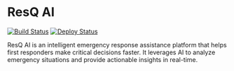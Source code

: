 # ResQ AI

[![Build Status](https://img.shields.io/travis/yourusername/resq-ai/master.svg?style=flat-square)](https://travis-ci.org/yourusername/resq-ai)
[![Deploy Status](https://img.shields.io/github/workflow/status/yourusername/resq-ai/deploy?style=flat-square)](https://github.com/yourusername/resq-ai/actions)

ResQ AI is an intelligent emergency response assistance platform that helps first responders make critical decisions faster. It leverages AI to analyze emergency situations and provide actionable insights in real-time. 